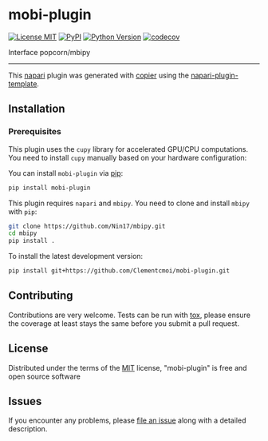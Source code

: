 # mobi-plugin

[![License MIT](https://img.shields.io/pypi/l/mobi-plugin.svg?color=green)](https://github.com/Clementcmoi/MoBI_plugin/blob/main/LICENSE)
[![PyPI](https://img.shields.io/pypi/v/mobi-plugin.svg?color=green)](https://pypi.org/project/mobi-plugin)
[![Python Version](https://img.shields.io/pypi/pyversions/mobi-plugin.svg?color=green)](https://python.org)
[![codecov](https://codecov.io/gh/Clementcmoi/MoBI_plugin/branch/main/graph/badge.svg)](https://codecov.io/gh/Clementcmoi/MoBI_plugin)

Interface popcorn/mbipy

----------------------------------

This [napari] plugin was generated with [copier] using the [napari-plugin-template].

<!--
Don't miss the full getting started guide to set up your new package:
https://github.com/napari/napari-plugin-template#getting-started

and review the napari docs for plugin developers:
https://napari.org/stable/plugins/index.html
-->

## Installation

### Prerequisites

This plugin uses the `cupy` library for accelerated GPU/CPU computations. You need to install `cupy` manually based on your hardware configuration:

You can install `mobi-plugin` via [pip]:

```bash
pip install mobi-plugin
```

This plugin requires `napari` and `mbipy`. You need to clone and install `mbipy` with `pip`:

```bash
git clone https://github.com/Nin17/mbipy.git
cd mbipy
pip install .
```

To install the latest development version:

```bash
pip install git+https://github.com/Clementcmoi/mobi-plugin.git
```

## Contributing

Contributions are very welcome. Tests can be run with [tox], please ensure
the coverage at least stays the same before you submit a pull request.

## License

Distributed under the terms of the [MIT] license,
"mobi-plugin" is free and open source software

## Issues

If you encounter any problems, please [file an issue] along with a detailed description.

[napari]: https://github.com/napari/napari
[copier]: https://copier.readthedocs.io/en/stable/
[@napari]: https://github.com/napari
[MIT]: http://opensource.org/licenses/MIT
[BSD-3]: http://opensource.org/licenses/BSD-3-Clause
[GNU GPL v3.0]: http://www.gnu.org/licenses/gpl-3.0.txt
[GNU LGPL v3.0]: http://www.gnu.org/licenses/lgpl-3.0.txt
[Apache Software License 2.0]: http://www.apache.org/licenses/LICENSE-2.0
[Mozilla Public License 2.0]: https://www.mozilla.org/media/MPL/2.0/index.txt
[napari-plugin-template]: https://github.com/napari/napari-plugin-template

[file an issue]: https://github.com/Clementcmoi/mobi-plugin/issues

[napari]: https://github.com/napari/napari
[tox]: https://tox.readthedocs.io/en/latest/
[pip]: https://pypi.org/project/pip/
[PyPI]: https://pypi.org/
